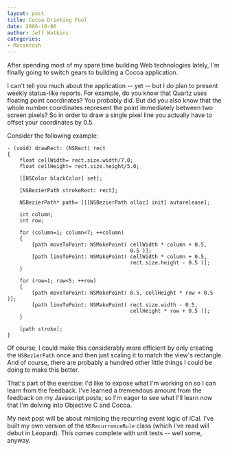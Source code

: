 ```yaml
---
layout: post
title: Cocoa Drinking Fool
date: 2006-10-06
author: Jeff Watkins
categories:
- Macintosh
---
```


After spending most of my spare time building Web technologies lately, I'm
finally going to switch gears to building a Cocoa application.




I can't tell you much about the application -- yet -- but I do plan to present
weekly status-like reports. For example, do you know that Quartz uses floating
point coordinates? You probably did. But did you also know that the whole
number coordinates represent the point immediately between two screen pixels?
So in order to draw a single pixel line you actually have to offset your
coordinates by 0.5.

Consider the following example:

    - (void) drawRect: (NSRect) rect
    {
        float cellWidth= rect.size.width/7.0;
        float cellHeight= rect.size.height/5.0;

        [[NSColor blackColor] set];

        [NSBezierPath strokeRect: rect];

        NSBezierPath* path= [[[NSBezierPath alloc] init] autorelease];

        int column;
        int row;

        for (column=1; column<7; ++column)
        {
            [path moveToPoint: NSMakePoint( cellWidth * column + 0.5,
                                            0.5 )];
            [path lineToPoint: NSMakePoint( cellWidth * column + 0.5,
                                            rect.size.height - 0.5 )];
        }

        for (row=1; row<5; ++row)
        {
            [path moveToPoint: NSMakePoint( 0.5, cellHeight * row + 0.5 )];
            [path lineToPoint: NSMakePoint( rect.size.width - 0.5,
                                            cellHeight * row + 0.5 )];
        }

        [path stroke];
    }

Of course, I could make this considerably more efficient by only creating the
`NSBezierPath` once and then just scaling it to match the view's rectangle. And
of course, there are probably a hundred other little things I could be doing to
make this better.

That's part of the exercise: I'd like to expose what I'm working on so I can
learn from the feedback. I've learned a tremendous amount from the feedback on
my Javascript posts; so I'm eager to see what I'll learn now that I'm delving
into Objective C and Cocoa.

My next post will be about mimicing the recurring event logic of iCal. I've
built my own version of the `NSRecurrenceRule` class (which I've read will
debut in Leopard). This comes complete with unit tests -- well some, anyway.
